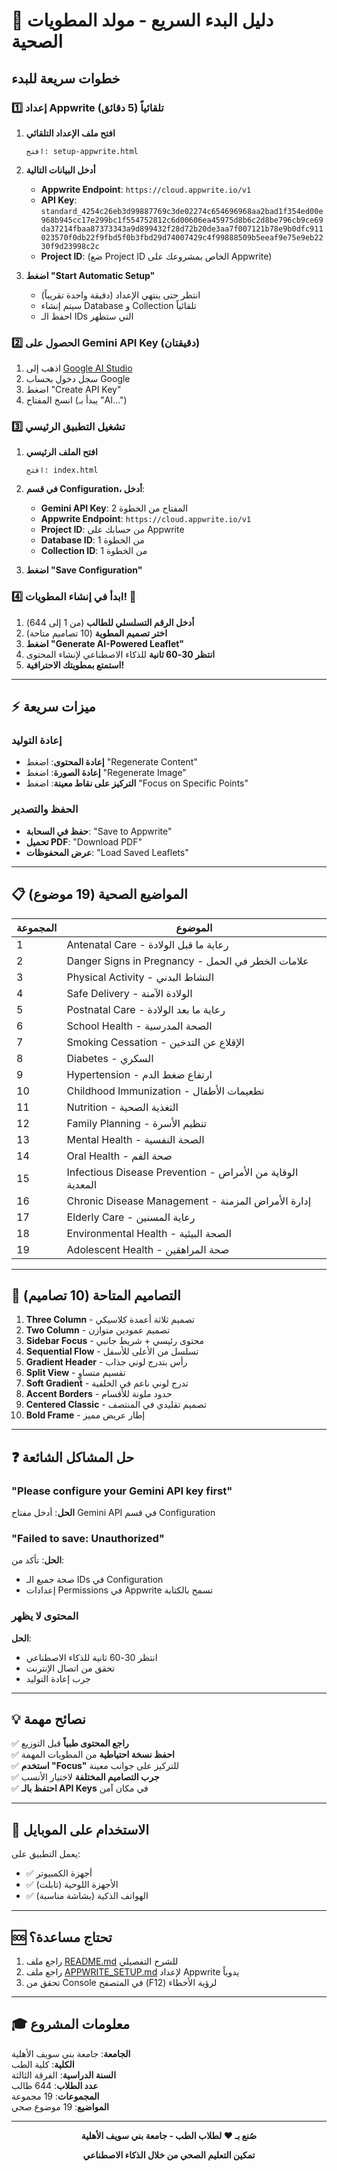 # 🚀 دليل البدء السريع - مولد المطويات الصحية

## خطوات سريعة للبدء

### 1️⃣ إعداد Appwrite تلقائياً (5 دقائق)

1. **افتح ملف الإعداد التلقائي**
   ```
   افتح: setup-appwrite.html
   ```

2. **أدخل البيانات التالية**
   - **Appwrite Endpoint**: `https://cloud.appwrite.io/v1`
   - **API Key**: `standard_4254c26eb3d99887769c3de02274c654696968aa2bad1f354ed00e968b945cc17e299bc1f554752812c6d00606ea45975d8b6c2d8be796cb9ce69da37214fbaa87373343a9d899432f28d72b20de3aa7f007121b78e9b0dfc911023570f0db22f9fbd5f0b3fbd29d74007429c4f99888509b5eeaf9e75e9eb2230f9d23998c2c`
   - **Project ID**: (ضع Project ID الخاص بمشروعك على Appwrite)

3. **اضغط "Start Automatic Setup"**
   - انتظر حتى ينتهي الإعداد (دقيقة واحدة تقريباً)
   - سيتم إنشاء Database و Collection تلقائياً
   - احفظ الـ IDs التي ستظهر

### 2️⃣ الحصول على Gemini API Key (دقيقتان)

1. اذهب إلى [Google AI Studio](https://makersuite.google.com/app/apikey)
2. سجل دخول بحساب Google
3. اضغط "Create API Key"
4. انسخ المفتاح (يبدأ بـ "AI...")

### 3️⃣ تشغيل التطبيق الرئيسي

1. **افتح الملف الرئيسي**
   ```
   افتح: index.html
   ```

2. **في قسم Configuration، أدخل**:
   - **Gemini API Key**: المفتاح من الخطوة 2
   - **Appwrite Endpoint**: `https://cloud.appwrite.io/v1`
   - **Project ID**: من حسابك على Appwrite
   - **Database ID**: من الخطوة 1
   - **Collection ID**: من الخطوة 1

3. **اضغط "Save Configuration"**

### 4️⃣ ابدأ في إنشاء المطويات! 🎉

1. **أدخل الرقم التسلسلي للطالب** (من 1 إلى 644)
2. **اختر تصميم المطوية** (10 تصاميم متاحة)
3. **اضغط "Generate AI-Powered Leaflet"**
4. **انتظر 30-60 ثانية** للذكاء الاصطناعي لإنشاء المحتوى
5. **استمتع بمطويتك الاحترافية!**

---

## ⚡ ميزات سريعة

### إعادة التوليد
- **إعادة المحتوى**: اضغط "Regenerate Content"
- **إعادة الصورة**: اضغط "Regenerate Image"  
- **التركيز على نقاط معينة**: اضغط "Focus on Specific Points"

### الحفظ والتصدير
- **حفظ في السحابة**: "Save to Appwrite"
- **تحميل PDF**: "Download PDF"
- **عرض المحفوظات**: "Load Saved Leaflets"

---

## 📋 المواضيع الصحية (19 موضوع)

| المجموعة | الموضوع |
|----------|---------|
| 1 | Antenatal Care - رعاية ما قبل الولادة |
| 2 | Danger Signs in Pregnancy - علامات الخطر في الحمل |
| 3 | Physical Activity - النشاط البدني |
| 4 | Safe Delivery - الولادة الآمنة |
| 5 | Postnatal Care - رعاية ما بعد الولادة |
| 6 | School Health - الصحة المدرسية |
| 7 | Smoking Cessation - الإقلاع عن التدخين |
| 8 | Diabetes - السكري |
| 9 | Hypertension - ارتفاع ضغط الدم |
| 10 | Childhood Immunization - تطعيمات الأطفال |
| 11 | Nutrition - التغذية الصحية |
| 12 | Family Planning - تنظيم الأسرة |
| 13 | Mental Health - الصحة النفسية |
| 14 | Oral Health - صحة الفم |
| 15 | Infectious Disease Prevention - الوقاية من الأمراض المعدية |
| 16 | Chronic Disease Management - إدارة الأمراض المزمنة |
| 17 | Elderly Care - رعاية المسنين |
| 18 | Environmental Health - الصحة البيئية |
| 19 | Adolescent Health - صحة المراهقين |

---

## 🎨 التصاميم المتاحة (10 تصاميم)

1. **Three Column** - تصميم ثلاثة أعمدة كلاسيكي
2. **Two Column** - تصميم عمودين متوازن
3. **Sidebar Focus** - محتوى رئيسي + شريط جانبي
4. **Sequential Flow** - تسلسل من الأعلى للأسفل
5. **Gradient Header** - رأس بتدرج لوني جذاب
6. **Split View** - تقسيم متساوٍ
7. **Soft Gradient** - تدرج لوني ناعم في الخلفية
8. **Accent Borders** - حدود ملونة للأقسام
9. **Centered Classic** - تصميم تقليدي في المنتصف
10. **Bold Frame** - إطار عريض مميز

---

## ❓ حل المشاكل الشائعة

### "Please configure your Gemini API key first"
**الحل**: أدخل مفتاح Gemini API في قسم Configuration

### "Failed to save: Unauthorized"
**الحل**: تأكد من:
- صحة جميع الـ IDs في Configuration
- إعدادات Permissions في Appwrite تسمح بالكتابة

### المحتوى لا يظهر
**الحل**: 
- انتظر 30-60 ثانية للذكاء الاصطناعي
- تحقق من اتصال الإنترنت
- جرب إعادة التوليد

---

## 💡 نصائح مهمة

✅ **راجع المحتوى طبياً** قبل التوزيع  
✅ **احفظ نسخة احتياطية** من المطويات المهمة  
✅ **استخدم "Focus"** للتركيز على جوانب معينة  
✅ **جرب التصاميم المختلفة** لاختيار الأنسب  
✅ **احتفظ بالـ API Keys** في مكان آمن  

---

## 📱 الاستخدام على الموبايل

يعمل التطبيق على:
- ✅ أجهزة الكمبيوتر
- ✅ الأجهزة اللوحية (تابلت)
- ✅ الهواتف الذكية (بشاشة مناسبة)

---

## 🆘 تحتاج مساعدة؟

1. راجع ملف [README.md](README.md) للشرح التفصيلي
2. راجع ملف [APPWRITE_SETUP.md](APPWRITE_SETUP.md) لإعداد Appwrite يدوياً
3. تحقق من Console في المتصفح (F12) لرؤية الأخطاء

---

## 🎓 معلومات المشروع

**الجامعة**: جامعة بني سويف الأهلية  
**الكلية**: كلية الطب  
**السنة الدراسية**: الفرقة الثالثة  
**عدد الطلاب**: 644 طالب  
**المجموعات**: 19 مجموعة  
**المواضيع**: 19 موضوع صحي  

---

<div dir="rtl" align="center">

**صُنع بـ ❤️ لطلاب الطب - جامعة بني سويف الأهلية**

**تمكين التعليم الصحي من خلال الذكاء الاصطناعي**

</div>

